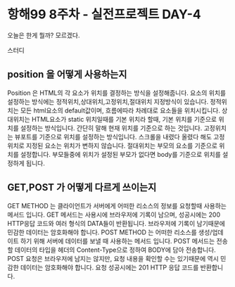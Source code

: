 # 항해99 8주차 - 실전프로젝트 DAY-4

오늘은 한게 뭘까? 모르겠다.

스터디

## position 을 어떻게 사용하는지

Position 은 HTML의 각 요소가 위치를 결정하는 방식을 설정해줍니다.
요소의 위치를 설정하는 방식에는 정적위치,상대위치,고정위치,절대위치 지정방식이 있습니다. 정적위치는 모든 html요소의 default값이며, 흐름에따라 차례대로 요소들을 위치시킵니다. 상대위치는 HTML요소가 static 위치일때를 기본 위치라 할때, 기본 위치를 기준으로 위치를 설정하는 방식입니다. 간단히 말해 현재 위치를 기준으로 하는 것입니다. 고정위치는 뷰포트를 기준으로 위치를 설정하는 방식입니다. 스크롤을 내렸다 올렸다 해도 고정위치로 지정된 요소는 위치가 변하지 않습니다. 절대위치는 부모의 요소를 기준으로 위치를 설정합니다. 부모들중에 위치가 설정된 부모가 없다면 body를 기준으로 위치를 설정하게 됩니다.

## GET,POST 가 어떻게 다르게 쓰이는지

GET METHOD 는 클라이언트가 서버에게 어떠한 리소스의 정보를 요청할때 사용하는 메서드 입니다. GET 메서드는 사용시에 브라우저에 기록이 남으며, 성공시에는 200 HTTP응답 코드와 여러 형식의 DATA들이 반환됩니다. 브라우저에 기록이 남기때문에 민감한 데이터는 암호화해야 합니다.
POST METHOD 는 어떠한 리소스를 생성/업데이트 하기 위해 서버에 데이터를 보낼 때 사용하는 메서드 입니다. POST 메서드는 전송할 데이터의 타입을 헤더의 Content-Type으로 정하여 BODY에 담아 전송합니다. POST 요청은 브라우저에 남지는 않지만, 요청 내용을 확인할 수는 있기때문에 역시 민감한 데이터는 암호화해야 합니다. 요청 성공시에는 201 HTTP 응답 코드를 반환합니다.
